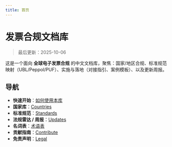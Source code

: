 ```yaml
---
title: 首页
---
```


# 发票合规文档库

> 最后更新：2025-10-06

这是一个面向 **全球电子发票合规** 的中文文档库，聚焦：国家/地区合规、标准规范映射（UBL/Peppol/PUF）、实施与落地（对接指引、案例模板）、以及更新周报。

## 导航
- **快速开始**：[如何使用本库](guide/quickstart.md)
- **国家库**：[Countries](countries/README.md)
- **标准规范**：[Standards](standards/README.md)
- **法规雷达 / 周报**：[Updates](updates/README.md)
- **名词表**：[术语表](guide/glossary.md)
- **贡献指南**：[Contribute](guide/contribute.md)
- **免责声明**：[Legal](legal/disclaimer.md)